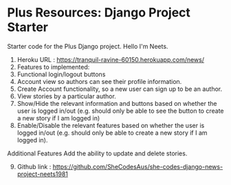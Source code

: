 # Plus Resources: Django Project Starter

Starter code for the Plus Django project.
Hello I'm Neets.
1.	Heroku URL : https://tranquil-ravine-60150.herokuapp.com/news/
2.	Features to implemented: 
3.	Functional login/logout buttons
4.	Account view so authors can see their profile information.
5.	Create Account functionality, so a new user can sign up to be an author.
6.	View stories by a particular author. 
7.	Show/Hide the relevant information and buttons based on whether the user is logged in/out (e.g. should only be able to see the button to create a new story if I am logged in)
8.	Enable/Disable the relevant features based on whether the user is logged in/out (e.g. should only be able to create a new story if I am logged in).

Additional Features
Add the ability to update and delete stories.

9.	Github link : https://github.com/SheCodesAus/she-codes-django-news-project-neets1981
